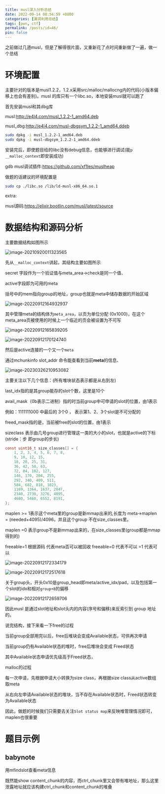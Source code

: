 ```yaml
---
title: musl深入分析总结
date: 2022-09-14 08:54:59 +0800
categories: [漏洞利用总结]
tags: [pwn, ctf]
permalink: /posts/id=46/
pin: false
---
```


之前做过几道musl，但是了解得很片面，又重新花了点时间重新做了一遍，做一个总结

# 环境配置

主要针对的版本是musl1.2.2，1.2.x采用src/malloc/mallocng内的代码(小版本偏移上也会有差别)。musl 的库只有一个libc.so，本地安装musl就可以跑了

首先安装musl和其dbg库

musl:http://e4l4.com/musl_1.2.2-1_amd64.deb

musl_dbg:http://e4l4.com/musl-dbgsym_1.2.2-1_amd64.ddeb

```bash
sudo dpkg -i musl_1.2.2-1_amd64.deb
sudo dpkg -i musl-dbgsym_1.2.2-1_amd64.ddeb
```

安装完后，即使题目给的libc没有debug信息，也能够进行调试(能`p __malloc_context`即安装成功)

gdb musl调试插件:https://github.com/xf1les/muslheap

做题的话建议的环境配置是

```bash
sudo cp ./libc.so /lib/ld-musl-x86_64.so.1
```

extra:

musl源码:https://elixir.bootlin.com/musl/latest/source

# 数据结构和源码分析

主要数据结构如图所示

![image-20210920011323565](https://e4l4pic.oss-cn-beijing.aliyuncs.com/img/907645_7VA2DPUVB45HNCD.jpg)

先从`__malloc_context`讲起，其结构主要如图所示

secret 字段作为一个验证值与meta_area->check是同一个值、

active字段即为可用的meta

括号中的mem指向group的地址，group也就是meta中储存数据的开始区域

![image-20220912164932937](https://e4l4pic.oss-cn-beijing.aliyuncs.com/img/image-20220912164932937.png)

其中管理meta的结构体为`meta_area`，以页为单位分配 (0x1000)，在这个meta_area页被使用的时候上一个临近的页会被设置为不可写

![image-20220912165839205](https://e4l4pic.oss-cn-beijing.aliyuncs.com/img/image-20220912165839205.png)

![image-20220912170124740](https://e4l4pic.oss-cn-beijing.aliyuncs.com/img/image-20220912170124740.png)

然后是active连接的一个又一个`meta`

通过mchunkinfo slot_addr 命令能查看到当前**meta**的信息、

![image-20230326210953082](https://e4l4pic.oss-cn-beijing.aliyuncs.com/img/image-20230326210953082.png)

主要关注以下几个信息：(所有堆块状态表示都是从右到左)

last_idx指的是其group能存的slot个数，这里是10个

avail_mask（0b表示二进制）指的时当前group中可申请的slot的位置，由1表示

例如：1111111000 中最后的 3个0 ， 表示第1、2、3个slot是不可分配的

freed_mask指的是，当前被free的slot的位置，由1表示

sizeclass 表示由几号group进行管理这一类的大小的slot，也就是active的下标(stride：步 即group的步长)

```c
const uint16_t size_classes[] = {
    1, 2, 3, 4, 5, 6, 7, 8,
    9, 10, 12, 15,
    18, 20, 25, 31,
    36, 42, 50, 63,
    72, 84, 102, 127,
    146, 170, 204, 255,
    292, 340, 409, 511,
    584, 682, 818, 1023,
    1169, 1364, 1637, 2047,
    2340, 2730, 3276, 4095,
    4680, 5460, 6552, 8191,
};
```

maplen >= 1表示这个meta里的group是新mmap出来的,长度为 meta->maplen = (needed+4095)/4096，并且这个group 不在size_classes里。

maplen =0 表示group不是新mmap出来的，在size_classes里(group都是mmap得到的)

freeable=1 根据源码 代表meta否可以被回收 freeable=0 代表不可以 =1 代表可以



![image-20220912172334179](https://e4l4pic.oss-cn-beijing.aliyuncs.com/img/image-20220912172334179.png)

![image-20220912172517618](https://e4l4pic.oss-cn-beijing.aliyuncs.com/img/image-20220912172517618.png)

关于group头，开头0x10是group_head即meta/active_idx/pad，以及包括第一个slot的idx和相对`group+8`的偏移

![image-20220912172659706](https://e4l4pic.oss-cn-beijing.aliyuncs.com/img/image-20220912172659706.png)

因此musl 是通过slot地址和slot头内的内容(序号和偏移)来反索引到 group 地址的。

说完结构，接下来看一下free的过程

当前group全部用完以后，free后堆块会变成Available状态，可供再次申请

当前group仍有Available状态的堆时，free后堆块会变成 Freed状态

其中Available状态申请优先级高于Freed状态，



malloc的过程

每一次申请，先根据申请大小转换为size class，再根据size class从active数组取meta

从右向左申请Available状态的堆块，当不存在Available状态时，Freed状态转变为Available状态



因此，做题的时候我们只需要去关注`Slot status map`来反映堆管理情况即可，maplen也很重要



# 题目示例

## babynote

用mfindslot查看meta信息

既然能show content_chunk的内容，而ctrl_chunk里又会带有堆地址，那么这里泄露地址就应该构建ctrl_chunk和content_chunk的堆叠











